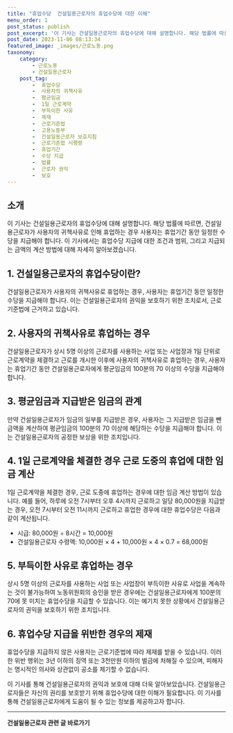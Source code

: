 ```yaml
---
title: "휴업수당  건설일용근로자의 휴업수당에 대한 이해"
menu_order: 1
post_status: publish
post_excerpt: '이 기사는 건설일용근로자의 휴업수당에 대해 설명합니다. 해당 법률에 따르면, 건설일용근로자가 사용자의 귀책사유로 인해 휴업하는 경우 사용자는 휴업기간 동안 일정한 수당을 지급해야 합니다. 이 기사에서는 휴업수당 지급에 대한 조건과 범위, 그리고 지급되는 금액의 계산 방법에 대해 자세히 알아보겠습니다.'
post_date: 2023-11-06 08:13:34
featured_image: _images/근로노동.png
taxonomy:
    category:
        - 근로노동
        - 건설일용근로자
    post_tag:
        -  휴업수당
        -  사용자의 귀책사유
        -  평균임금
        -  1일 근로계약
        -  부득이한 사유
        -  제재
        -  근로기준법
        -  고용노동부
        -  건설일용근로자 보호지침
        -  근로기준법 시행령
        -  휴업기간
        -  수당 지급
        -  법률
        -  근로자 권익
        -  보호
---
```



## 소개
이 기사는 건설일용근로자의 휴업수당에 대해 설명합니다. 해당 법률에 따르면, 건설일용근로자가 사용자의 귀책사유로 인해 휴업하는 경우 사용자는 휴업기간 동안 일정한 수당을 지급해야 합니다. 이 기사에서는 휴업수당 지급에 대한 조건과 범위, 그리고 지급되는 금액의 계산 방법에 대해 자세히 알아보겠습니다.

## 1. 건설일용근로자의 휴업수당이란?
건설일용근로자가 사용자의 귀책사유로 휴업하는 경우, 사용자는 휴업기간 동안 일정한 수당을 지급해야 합니다. 이는 건설일용근로자의 권익을 보호하기 위한 조치로서, 근로기준법에 근거하고 있습니다.

## 2. 사용자의 귀책사유로 휴업하는 경우
건설일용근로자가 상시 5명 이상의 근로자를 사용하는 사업 또는 사업장과 1일 단위로 근로계약을 체결하고 근로를 개시한 이후에 사용자의 귀책사유로 휴업하는 경우, 사용자는 휴업기간 동안 건설일용근로자에게 평균임금의 100분의 70 이상의 수당을 지급해야 합니다.

## 3. 평균임금과 지급받은 임금의 관계
만약 건설일용근로자가 임금의 일부를 지급받은 경우, 사용자는 그 지급받은 임금을 뺀 금액을 계산하여 평균임금의 100분의 70 이상에 해당하는 수당을 지급해야 합니다. 이는 건설일용근로자의 공정한 보상을 위한 조치입니다.

## 4. 1일 근로계약을 체결한 경우 근로 도중의 휴업에 대한 임금 계산
1일 근로계약을 체결한 경우, 근로 도중에 휴업하는 경우에 대한 임금 계산 방법이 있습니다. 예를 들어, 하루에 오전 7시부터 오후 4시까지 근로하고 일당 80,000원을 지급받는 경우, 오전 7시부터 오전 11시까지 근로하고 휴업한 경우에 대한 휴업수당은 다음과 같이 계산됩니다.

- 시급: 80,000원 ÷ 8시간 = 10,000원
- 건설일용근로자 수령액: 10,000원 × 4 + 10,000원 × 4 × 0.7 = 68,000원

## 5. 부득이한 사유로 휴업하는 경우
상시 5명 이상의 근로자를 사용하는 사업 또는 사업장이 부득이한 사유로 사업을 계속하는 것이 불가능하여 노동위원회의 승인을 받은 경우에는 건설일용근로자에게 100분의 70에 못 미치는 휴업수당을 지급할 수 있습니다. 이는 예기치 못한 상황에서 건설일용근로자의 권익을 보호하기 위한 조치입니다.

## 6. 휴업수당 지급을 위반한 경우의 제재
휴업수당을 지급하지 않은 사용자는 근로기준법에 따라 제재를 받을 수 있습니다. 이러한 위반 행위는 3년 이하의 징역 또는 3천만원 이하의 벌금에 처해질 수 있으며, 피해자는 명시적인 의사와 상관없이 공소를 제기할 수 없습니다.

이 기사를 통해 건설일용근로자의 권익과 보호에 대해 더욱 알아보았습니다. 건설일용근로자들은 자신의 권리를 보호받기 위해 휴업수당에 대한 이해가 필요합니다. 이 기사를 통해 건설일용근로자에게 도움이 될 수 있는 정보를 제공하고자 합니다.
<!-- wp:separator -->
<hr class="wp-block-separator has-alpha-channel-opacity"/>
<!-- /wp:separator -->

<!-- wp:group {"backgroundColor":"base","layout":{"type":"constrained"}} -->
<div class="wp-block-group has-base-background-color has-background"><!-- wp:paragraph {"align":"center","fontSize":"medium"} -->
<p class="has-text-align-center has-large-font-size"><strong>건설일용근로자 관련 글 바로가기</strong></p>
<!-- /wp:paragraph -->


<!-- wp:latest-posts {"categories":[{"id":9606,"count":19,"description":"","link":"https://uknowlaw.com/category/%ea%b1%b4%ec%84%a4%ec%9d%bc%ec%9a%a9%ea%b7%bc%eb%a1%9c%ec%9e%90/","name":"건설일용근로자","slug":"건설일용근로자","taxonomy":"category","parent":0,"meta":[],"_links":{"self":[{"href":"https://uknowlaw.com/wp-json/wp/v2/categories/9606"}],"collection":[{"href":"https://uknowlaw.com/wp-json/wp/v2/categories"}],"about":[{"href":"https://uknowlaw.com/wp-json/wp/v2/taxonomies/category"}],"wp:post_type":[{"href":"https://uknowlaw.com/wp-json/wp/v2/posts?categories=9606"}],"curies":[{"name":"wp","href":"https://api.w.org/{rel}","templated":true}]}}],"postsToShow":100,"excerptLength":28,"postLayout":"grid","columns":2,"featuredImageAlign":"left","featuredImageSizeSlug":"large","fontSize":18px} /--></div>
<!-- /wp:group -->